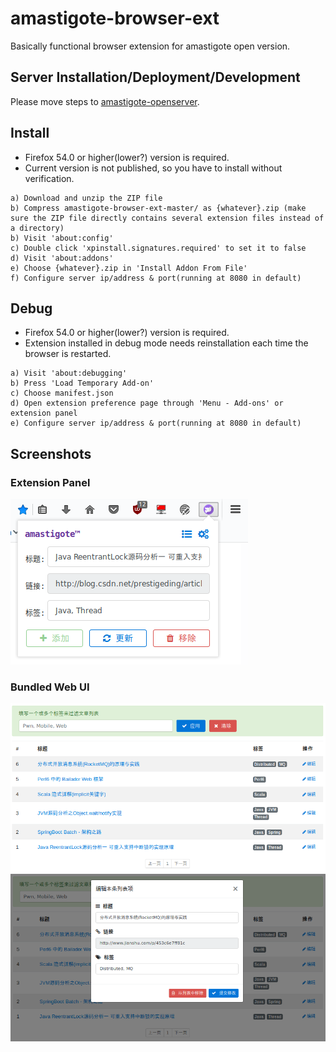 # amastigote-browser-ext

Basically functional browser extension for amastigote open version.

## Server Installation/Deployment/Development

Please move steps to [amastigote-openserver](https://github.com/amastigote/amastigote-openserver).

## Install

- Firefox 54.0 or higher(lower?) version is required.
- Current version is not published, so you have to install without verification.
```
a) Download and unzip the ZIP file
b) Compress amastigote-browser-ext-master/ as {whatever}.zip (make sure the ZIP file directly contains several extension files instead of a directory)
b) Visit 'about:config'
c) Double click 'xpinstall.signatures.required' to set it to false
d) Visit 'about:addons'
e) Choose {whatever}.zip in 'Install Addon From File'
f) Configure server ip/address & port(running at 8080 in default)
```

## Debug

- Firefox 54.0 or higher(lower?) version is required.
- Extension installed in debug mode needs reinstallation each time the browser is restarted.
```
a) Visit 'about:debugging'
b) Press 'Load Temporary Add-on'
c) Choose manifest.json
d) Open extension preference page through 'Menu - Add-ons' or extension panel
e) Configure server ip/address & port(running at 8080 in default)
```

## Screenshots
### Extension Panel
![](https://github.com/amastigote/amastigote-browser-ext/blob/master/art/ext-panel.png)

### Bundled Web UI
![](https://github.com/amastigote/amastigote-browser-ext/blob/master/art/page.png)
![](https://github.com/amastigote/amastigote-browser-ext/blob/master/art/page-edit.png)
